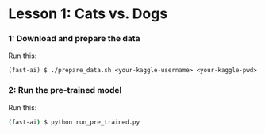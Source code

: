 # Lesson 1: Cats vs. Dogs

### 1: Download and prepare the data

Run this:

```
(fast-ai) $ ./prepare_data.sh <your-kaggle-username> <your-kaggle-pwd>
```

### 2: Run the pre-trained model

Run this:

```bash
(fast-ai) $ python run_pre_trained.py
```